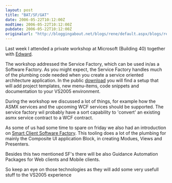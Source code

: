 ```yaml
---
layout: post
title: "BAT/SF/GAT"
date: 2006-05-22T10:12:00Z
modtime: 2006-05-22T10:12:00Z
pubdate: 2006-05-22T10:12:00Z
originalurl: "http://bloggingabout.net/blogs/rene/default.aspx/blogs/rene/archive/2006/05/22/12224.aspx"
---
```



<p>Last week I attended a private workshop at Microsoft (Building 40) together with <a href="http://www.edwardbakker.nl/PermaLink,guid,7f12fb9c-84c4-4baf-b609-c2d94b372176.aspx" target="_blank">Edward</a>.</p><p>The workshop addressed the Service Factory, which can be used in/as a Software Factory. As you might expect, the Service Factory handles much of the plumbing code needed when you create a service oriented architecture application. In the public <a href="http://www.gotdotnet.com/codegallery/codegallery.aspx?id=6fde9247-53a8-4879-853d-500cd2d97a83">download</a> you will find a setup that will add project templates, new menu-items, code snippets and documentation to your VS2005 environment.</p><p>During the workshop we discussed a lot of things, for example how the ASMX services and the upcoming WCF services should be supported. The service factory wil probably have a sort capability to 'convert' an existing asmx service contract to a WCF contract.</p><p>As some of us had some time to spare on friday we also had an introduction on <a href="http://www.gotdotnet.com/codegallery/codegallery.aspx?id=941d2228-3bb5-42fd-8004-c08595821170">Smart Client Software Factory</a>. This tooling does a lot of the plumbing for mainly the Composite UI application Block, in creating Modues, Views and Presenters.</p><p>Besides this two mentioned SF's there will be also Guidance Automation Packages for Web clients and Mobile clients.</p><p>So keep an eye on those technologies as they will add some very usefull stuff to the VS2005 experience</p>
